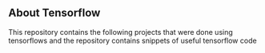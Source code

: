 
## About Tensorflow 

This repository contains the following projects that were done using tensorflows and the repository contains snippets of useful tensorflow  code


